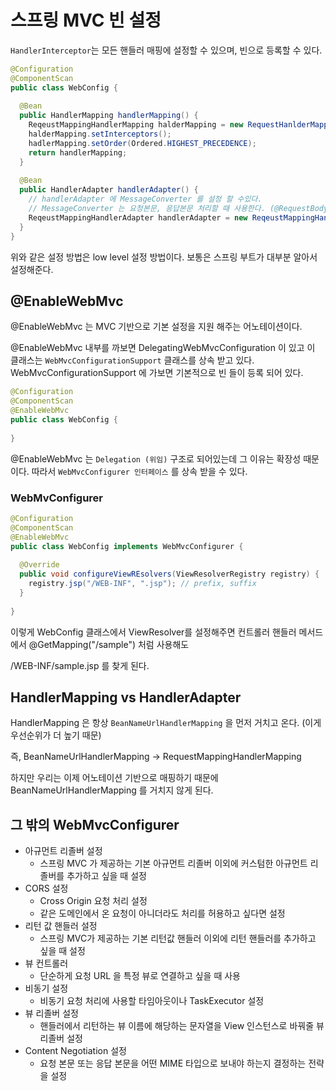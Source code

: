 # 스프링 MVC 빈 설정

`HandlerInterceptor`는 모든 핸들러 매핑에 설정할 수 있으며, 빈으로 등록할 수 있다.

```java
@Configuration
@ComponentScan
public class WebConfig {
  
  @Bean
  public HandlerMapping handlerMapping() {
    ReqeustMappingHandlerMapping halderMapping = new RequestHanlderMappong();
    halderMapping.setInterceptors();
    hadlerMapping.setOrder(Ordered.HIGHEST_PRECEDENCE);
    return handlerMapping;
  }
  
  @Bean
  public HandlerAdapter handlerAdapter() {
    // handlerAdapter 에 MessageConverter 를 설정 할 수있다.
    // MessageConverter 는 요청본문, 응답본문 처리할 때 사용한다. (@RequestBody, @ResponseBody)
    ReqeustMappingHandlerAdapter handlerAdapter = new ReqeustMappingHandlerAdapter();
  }
}
 ```

위와 같은 설정 방법은 low level 설정 방법이다. 보통은 스프링 부트가 대부분 알아서 설정해준다.

## @EnableWebMvc

@EnableWebMvc 는 MVC 기반으로 기본 설정을 지원 해주는 어노테이션이다.

@EnableWebMvc 내부를 까보면 DelegatingWebMvcConfiguration 이 있고 이 클래스는 `WebMvcConfigurationSupport` 클래스를 
상속 받고 있다. WebMvcConfigurationSupport 에 가보면 기본적으로 빈 들이 등록 되어 있다.

```java
@Configuration
@ComponentScan
@EnableWebMvc
public class WebConfig {
  
}
```

@EnableWebMvc 는 `Delegation (위임)` 구조로 되어있는데 그 이유는 확장성 때문이다. 따라서 `WebMvcConfigurer 인터페이스` 를 상속 받을 수 있다.

### WebMvConfigurer

```java
@Configuration
@ComponentScan
@EnableWebMvc
public class WebConfig implements WebMvcConfigurer {
  
  @Override
  public void configureViewREsolvers(ViewResolverRegistry registry) {
    registry.jsp("/WEB-INF", ".jsp"); // prefix, suffix
  }
  
}
```

이렇게 WebConfig 클래스에서 ViewResolver를 설정해주면 컨트롤러 핸들러 메서드에서 @GetMapping("/sample") 처럼 사용해도

/WEB-INF/sample.jsp 를 찾게 된다.

## HandlerMapping vs HandlerAdapter

HandlerMapping 은 항상 `BeanNameUrlHandlerMapping` 을 먼저 거치고 온다. (이게 우선순위가 더 높기 때문)

즉, BeanNameUrlHandlerMapping -> RequestMappingHandlerMapping 

하지만 우리는 이제 어노테이션 기반으로 매핑하기 때문에 BeanNameUrlHandlerMapping 를 거치지 않게 된다.

## 그 밖의 WebMvcConfigurer

- 아규먼트 리졸버 설정
  - 스프링 MVC 가 제공하는 기본 아규먼트 리졸버 이외에 커스텀한 아규먼트 리졸버를 추가하고 싶을 때 설정
- CORS 설정
  - Cross Origin 요청 처리 설정
  - 같은 도메인에서 온 요청이 아니더라도 처리를 허용하고 싶다면 설정
- 리턴 값 핸들러 설정
  - 스프링 MVC가 제공하는 기본 리턴값 핸들러 이외에 리턴 핸들러를 추가하고 싶을 때 설정
- 뷰 컨트롤러
  - 단순하게 요청 URL 을 특정 뷰로 연결하고 싶을 때 사용
- 비동기 설정
  - 비동기 요청 처리에 사용할 타임아웃이나 TaskExecutor 설정
- 뷰 리졸버 설정
  - 핸들러에서 리턴하는 뷰 이름에 해당하는 문자열을 View 인스턴스로 바꿔줄 뷰 리졸버 설정
- Content Negotiation 설정
  - 요청 본문 또는 응답 본문을 어떤 MIME 타입으로 보내야 하는지 결정하는 전략을 설정
